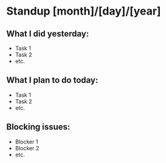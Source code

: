 # Standup [month]/[day]/[year]

## What I did yesterday:
* Task 1
* Task 2
* etc.

## What I plan to do today:
* Task 1
* Task 2
* etc.

## Blocking issues:
* Blocker 1
* Blocker 2
* etc.
